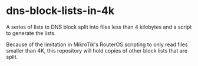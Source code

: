 # dns-block-lists-in-4k
A series of lists to DNS block split into files less than 4 kilobytes and a script to generate the lists.

Because of the limitation in MikroTik's RouterOS scripting to only read files smaller than 4K, this repository will hold copies of other block lists that are split.
